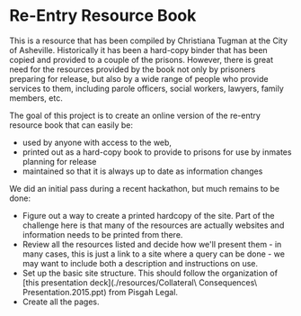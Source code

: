 # Re-Entry Resource Book

This is a resource that has been compiled by Christiana Tugman at the City of Asheville. Historically it has been a hard-copy binder that has been copied and provided to a couple of the prisons. However, there is great need for the resources provided by the book not only by prisoners preparing for release, but also by a wide range of people who provide services to them, including parole officers, social workers, lawyers, family members, etc.

The goal of this project is to create an online version of the re-entry resource book that can easily be:

* used by anyone with access to the web,
* printed out as a hard-copy book to provide to prisons for use by inmates planning for release
* maintained so that it is always up to date as information changes

We did an initial pass during a recent hackathon, but much remains to be done:

* Figure out a way to create a printed hardcopy of the site. Part of the challenge here is that many of the resources are actually websites and information needs to be printed from there.
* Review all the resources listed and decide how we'll present them - in many cases, this is just a link to a site where a query can be done - we may want to include both a description and instructions on use.
* Set up the basic site structure. This should follow the organization of [this presentation deck](./resources/Collateral\ Consequences\ Presentation.2015.ppt) from Pisgah Legal.
* Create all the pages.
